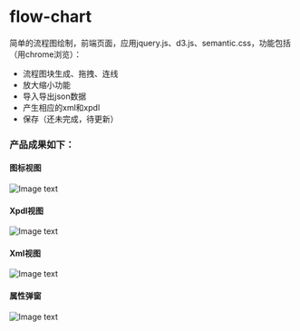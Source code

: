 # flow-chart
  简单的流程图绘制，前端页面，应用jquery.js、d3.js、semantic.css，功能包括（用chrome浏览）：
  - 流程图块生成、拖拽、连线
  - 放大缩小功能
  - 导入导出json数据
  - 产生相应的xml和xpdl
  - 保存（还未完成，待更新）
### 产品成果如下：
#### 图标视图
![Image text](https://github.com/zhangyuanliang/flow-chart/blob/master/img/img_1.jpg)
#### Xpdl视图
![Image text](https://github.com/zhangyuanliang/flow-chart/blob/master/img/img_2.jpg)
#### Xml视图
![Image text](https://github.com/zhangyuanliang/flow-chart/blob/master/img/img_3.jpg)
#### 属性弹窗
![Image text](https://github.com/zhangyuanliang/flow-chart/blob/master/img/img_4.jpg)
